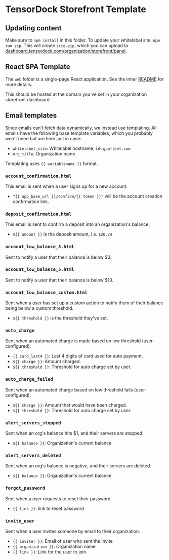# TensorDock Storefront Template

## Updating content

Make sure to `npm install` in this folder. To update your whitelabel site, `npm run zip`. This will create `site.zip`, which you can upload to [dashboard.tensordock.com/organization/storefront/panel](https://dashboard.tensordock.com/organization/storefront/panel).

## React SPA Template

The `web` folder is a single-page React application. See the inner [README](./web/README.md) for more details.

This should be hosted at the domain you've set in your organization storefront dashboard.

## Email templates

Since emails can't fetch data dynamically, we instead use templating. All emails have the following base template variables, which you probably won't need but are here just in case:

- `whitelabel_site`: Whitelabel hostname, i.e. `gpufleet.com`
- `org_title`: Organization name

Templating uses `{{ variablename }}` format.

### `account_confirmation.html`

This email is sent when a user signs up for a new account.

- `"{{ app_base_url }}/confirm/{{ token }}"` will be the account creation confirmation link.

### `deposit_confirmation.html`

This email is sent to confirm a deposit into an organization's balance.

- `${{ amount }}` is the deposit amount, i.e. `$20.24`

### `account_low_balance_3.html`

Sent to notify a user that their balance is below $3.

### `account_low_balance_5.html`

Sent to notify a user that their balance is below $10.

### `account_low_balance_custom.html`

Sent when a user has set up a custom action to notify them of their balance being below a custom threshold.

- `${{ threshold }}` is the threshold they've set.

### `auto_charge`

Sent when an automated charge is made based on low threshold (user-configured).

- `{{ card_last4 }}`: Last 4 digits of card used for auto payment.
- `${{ charge }}`: Amount charged.
- `${{ threshold }}`: Threshold for auto charge set by user.

### `auto_charge_failed`

Sent when an automated charge based on low threshold fails (user-configured).

- `${{ charge }}`: Amount that would have been charged.
- `${{ threshold }}`: Threshold for auto charge set by user.

### `alert_servers_stopped`

Sent when an org's balance hits $1, and their servers are stopped.

- `${{ balance }}`: Organization's current balance

### `alert_servers_deleted`

Sent when an org's balance is negative, and their servers are deleted.

- `${{ balance }}`: Organization's current balance

### `forgot_password`

Sent when a user requests to reset their password.

- `{{ link }}`: link to reset password

### `invite_user`

Sent when a user invites someone by email to their organization.

- `{{ inviter }}`: Email of user who sent the invite
- `{{ organization }}`: Organization name
- `{{ link }}`: Link for the user to join

